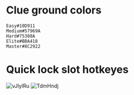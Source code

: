 # Clue ground colors
    Easy#10D911
    Medium#57969A
    Hard#75308A
    Elite#BBA418
    Master#8C2922
# Quick lock slot hotkeyes
![vJlylRu](https://github.com/user-attachments/assets/cbe2bf88-1dbb-4b78-84a9-bed427ecf582) ![TdmHndj](https://github.com/user-attachments/assets/cfe898e8-a920-40f8-8a46-2d18700edaaa)
